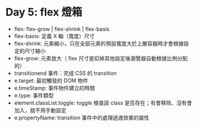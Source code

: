 # Day 5: flex 燈箱

- flex: flex-grow | flex-shrink | flex-basis
- flex-basis: 定義 X 軸（寬度）尺寸
- flex-shrink: 元素縮小，只在全部元素的預設寬度大於上層容器時才會根據設定的尺寸縮小
- flex-grow: 元素放大（ flex 尺寸是扣掉其他設定後瀏覽器自動根據比例分配的）
- transitionend 事件：完成 CSS 的 transition
- e.target: 最初觸發的 DOM 物件
- e.timeStamp: 事件物件建立的時間
- e.type: 事件類型
- element.classList.toggle: toggle 檢查該 class 是否存在；有會移除、沒有會加入，就不用手動設定
- e.propertyName: transition 事件中的處理過渡效果的屬性